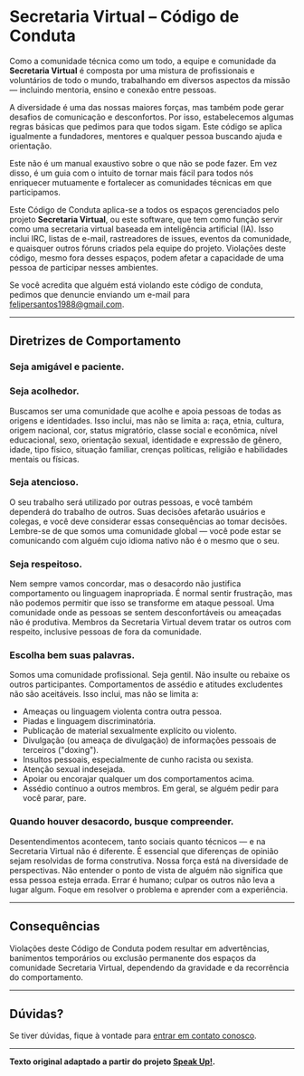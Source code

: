 ﻿# Secretaria Virtual – Código de Conduta

Como a comunidade técnica como um todo, a equipe e comunidade da **Secretaria Virtual** é composta por uma mistura de profissionais e voluntários de todo o mundo, trabalhando em diversos aspectos da missão — incluindo mentoria, ensino e conexão entre pessoas.

A diversidade é uma das nossas maiores forças, mas também pode gerar desafios de comunicação e desconfortos. Por isso, estabelecemos algumas regras básicas que pedimos para que todos sigam. Este código se aplica igualmente a fundadores, mentores e qualquer pessoa buscando ajuda e orientação.

Este não é um manual exaustivo sobre o que não se pode fazer. Em vez disso, é um guia com o intuito de tornar mais fácil para todos nós enriquecer mutuamente e fortalecer as comunidades técnicas em que participamos.

Este Código de Conduta aplica-se a todos os espaços gerenciados pelo projeto **Secretaria Virtual**, ou este software, que tem como função servir como uma secretaria virtual baseada em inteligência artificial (IA). Isso inclui IRC, listas de e-mail, rastreadores de issues, eventos da comunidade, e quaisquer outros fóruns criados pela equipe do projeto. Violações deste código, mesmo fora desses espaços, podem afetar a capacidade de uma pessoa de participar nesses ambientes.

Se você acredita que alguém está violando este código de conduta, pedimos que denuncie enviando um e-mail para [felipersantos1988@gmail.com](mailto:felipersantos1988@gmail.com).

---

## Diretrizes de Comportamento

### **Seja amigável e paciente.**

### **Seja acolhedor.**

Buscamos ser uma comunidade que acolhe e apoia pessoas de todas as origens e identidades. Isso inclui, mas não se limita a: raça, etnia, cultura, origem nacional, cor, status migratório, classe social e econômica, nível educacional, sexo, orientação sexual, identidade e expressão de gênero, idade, tipo físico, situação familiar, crenças políticas, religião e habilidades mentais ou físicas.

### **Seja atencioso.**

O seu trabalho será utilizado por outras pessoas, e você também dependerá do trabalho de outros. Suas decisões afetarão usuários e colegas, e você deve considerar essas consequências ao tomar decisões. Lembre-se de que somos uma comunidade global — você pode estar se comunicando com alguém cujo idioma nativo não é o mesmo que o seu.

### **Seja respeitoso.**

Nem sempre vamos concordar, mas o desacordo não justifica comportamento ou linguagem inapropriada. É normal sentir frustração, mas não podemos permitir que isso se transforme em ataque pessoal. Uma comunidade onde as pessoas se sentem desconfortáveis ou ameaçadas não é produtiva. Membros da Secretaria Virtual devem tratar os outros com respeito, inclusive pessoas de fora da comunidade.

### **Escolha bem suas palavras.**

Somos uma comunidade profissional. Seja gentil. Não insulte ou rebaixe os outros participantes. Comportamentos de assédio e atitudes excludentes não são aceitáveis. Isso inclui, mas não se limita a:

- Ameaças ou linguagem violenta contra outra pessoa.  
- Piadas e linguagem discriminatória.  
- Publicação de material sexualmente explícito ou violento.  
- Divulgação (ou ameaça de divulgação) de informações pessoais de terceiros ("doxing").  
- Insultos pessoais, especialmente de cunho racista ou sexista.  
- Atenção sexual indesejada.  
- Apoiar ou encorajar qualquer um dos comportamentos acima.  
- Assédio contínuo a outros membros. Em geral, se alguém pedir para você parar, pare.

### **Quando houver desacordo, busque compreender.**

Desentendimentos acontecem, tanto sociais quanto técnicos — e na Secretaria Virtual não é diferente. É essencial que diferenças de opinião sejam resolvidas de forma construtiva. Nossa força está na diversidade de perspectivas. Não entender o ponto de vista de alguém não significa que essa pessoa esteja errada. Errar é humano; culpar os outros não leva a lugar algum. Foque em resolver o problema e aprender com a experiência.

---

## Consequências

Violações deste Código de Conduta podem resultar em advertências, banimentos temporários ou exclusão permanente dos espaços da comunidade Secretaria Virtual, dependendo da gravidade e da recorrência do comportamento.

---

## Dúvidas?

Se tiver dúvidas, fique à vontade para [entrar em contato conosco](mailto:felipersantos1988@gmail.com).

---

**Texto original adaptado a partir do projeto [Speak Up!](http://web.archive.org/web/20141109123859/http://speakup.io/coc.html).**
